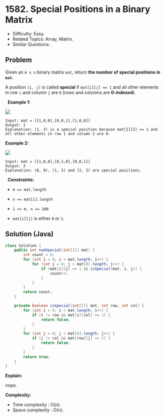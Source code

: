 # 1582. Special Positions in a Binary Matrix

- Difficulty: Easy.
- Related Topics: Array, Matrix.
- Similar Questions: .

## Problem

Given an ```m x n``` binary matrix ```mat```, return **the number of special positions in **```mat```**.**

A position ```(i, j)``` is called **special** if ```mat[i][j] == 1``` and all other elements in row ```i``` and column ```j``` are ```0``` (rows and columns are **0-indexed**).

 
**Example 1:**

![](https://assets.leetcode.com/uploads/2021/12/23/special1.jpg)

```
Input: mat = [[1,0,0],[0,0,1],[1,0,0]]
Output: 1
Explanation: (1, 2) is a special position because mat[1][2] == 1 and all other elements in row 1 and column 2 are 0.
```

**Example 2:**

![](https://assets.leetcode.com/uploads/2021/12/24/special-grid.jpg)

```
Input: mat = [[1,0,0],[0,1,0],[0,0,1]]
Output: 3
Explanation: (0, 0), (1, 1) and (2, 2) are special positions.
```

 
**Constraints:**


	
- ```m == mat.length```
	
- ```n == mat[i].length```
	
- ```1 <= m, n <= 100```
	
- ```mat[i][j]``` is either ```0``` or ```1```.



## Solution (Java)

```java
class Solution {
    public int numSpecial(int[][] mat) {
        int count = 0;
        for (int i = 0; i < mat.length; i++) {
            for (int j = 0; j < mat[0].length; j++) {
                if (mat[i][j] == 1 && isSpecial(mat, i, j)) {
                    count++;
                }
            }
        }
        return count;
    }

    private boolean isSpecial(int[][] mat, int row, int col) {
        for (int i = 0; i < mat.length; i++) {
            if (i != row && mat[i][col] == 1) {
                return false;
            }
        }
        for (int j = 0; j < mat[0].length; j++) {
            if (j != col && mat[row][j] == 1) {
                return false;
            }
        }
        return true;
    }
}
```

**Explain:**

nope.

**Complexity:**

* Time complexity : O(n).
* Space complexity : O(n).
